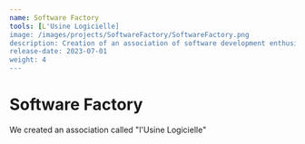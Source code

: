 ```yaml
---
name: Software Factory
tools: [L'Usine Logicielle]
image: /images/projects/SoftwareFactory/SoftwareFactory.png
description: Creation of an association of software development enthusiasts dedicated to promoting and supporting free software
release-date: 2023-07-01
weight: 4
---
```


# Software Factory

We created an association called "l'Usine Logicielle"
